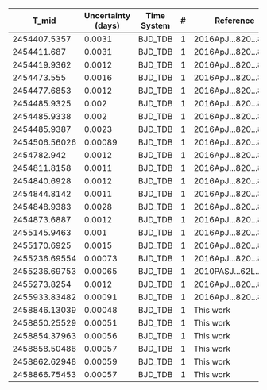 |T_mid|Uncertainty (days)           |Time System|#                                            |Reference                           |
|-----|-----------------------------|-----------|---------------------------------------------|------------------------------------|
|2454407.5357|0.0031                       |BJD_TDB    |1                                            |2016ApJ...820...87V                 |
|2454411.687|0.0031                       |BJD_TDB    |1                                            |2016ApJ...820...87V                 |
|2454419.9362|0.0012                       |BJD_TDB    |1                                            |2016ApJ...820...87V                 |
|2454473.555|0.0016                       |BJD_TDB    |1                                            |2016ApJ...820...87V                 |
|2454477.6853|0.0012                       |BJD_TDB    |1                                            |2016ApJ...820...87V                 |
|2454485.9325|0.002                        |BJD_TDB    |1                                            |2016ApJ...820...87V                 |
|2454485.9338|0.002                        |BJD_TDB    |1                                            |2016ApJ...820...87V                 |
|2454485.9387|0.0023                       |BJD_TDB    |1                                            |2016ApJ...820...87V                 |
|2454506.56026|0.00089                      |BJD_TDB    |1                                            |2016ApJ...820...87V                 |
|2454782.942|0.0012                       |BJD_TDB    |1                                            |2016ApJ...820...87V                 |
|2454811.8158|0.0011                       |BJD_TDB    |1                                            |2016ApJ...820...87V                 |
|2454840.6928|0.0012                       |BJD_TDB    |1                                            |2016ApJ...820...87V                 |
|2454844.8142|0.0011                       |BJD_TDB    |1                                            |2016ApJ...820...87V                 |
|2454848.9383|0.0028                       |BJD_TDB    |1                                            |2016ApJ...820...87V                 |
|2454873.6887|0.0012                       |BJD_TDB    |1                                            |2016ApJ...820...87V                 |
|2455145.9463|0.001                        |BJD_TDB    |1                                            |2016ApJ...820...87V                 |
|2455170.6925|0.0015                       |BJD_TDB    |1                                            |2016ApJ...820...87V                 |
|2455236.69554|0.00073                      |BJD_TDB    |1                                            |2016ApJ...820...87V                 |
|2455236.69753|0.00065                      |BJD_TDB    |1                                            |2010PASJ...62L..61N                 |
|2455273.8254|0.0012                       |BJD_TDB    |1                                            |2016ApJ...820...87V                 |
|2455933.83482|0.00091                      |BJD_TDB    |1                                            |2016ApJ...820...87V                 |
|2458846.13039|0.00048                      |BJD_TDB    |1                                            |This work                           |
|2458850.25529|0.00051                      |BJD_TDB    |1                                            |This work                           |
|2458854.37963|0.00056                      |BJD_TDB    |1                                            |This work                           |
|2458858.50486|0.00057                      |BJD_TDB    |1                                            |This work                           |
|2458862.62948|0.00059                      |BJD_TDB    |1                                            |This work                           |
|2458866.75453|0.00057                      |BJD_TDB    |1                                            |This work                           |
